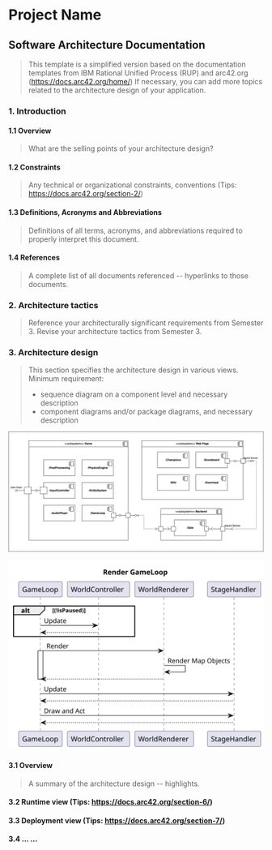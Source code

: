 # Project Name
## Software Architecture Documentation
> This template is a simplified version based on the documentation templates from IBM Rational Unified Process (RUP) and arc42.org (https://docs.arc42.org/home/)
> If necessary, you can add more topics related to the architecture design of your application.

### 1. Introduction
#### 1.1 Overview
> What are the selling points of your architecture design?
#### 1.2 Constraints
> Any technical or organizational constraints, conventions (Tips: https://docs.arc42.org/section-2/)
#### 1.3 Definitions, Acronyms and Abbreviations
> Definitions of all terms, acronyms, and abbreviations required to properly interpret this document.
#### 1.4 References
> A complete list of all documents referenced -- hyperlinks to those documents.

### 2. Architecture tactics
> Reference your architecturally significant requirements from Semester 3.
> Revise your architecture tactics from Semester 3.

### 3. Architecture design
> This section specifies the architecture design in various views.
> Minimum requirement:
> - sequence diagram on a component level and necessary description
> - component diagrams and/or package diagrams, and necessary description

![Component Diagram](./assets/ComponentDiagram.drawio.svg)

![Sequence Diagram](./assets/sadSequenceDiagram.svg)

#### 3.1 Overview 
> A summary of the architecture design -- highlights.  

#### 3.2 Runtime view (Tips: https://docs.arc42.org/section-6/)

#### 3.3 Deployment view (Tips: https://docs.arc42.org/section-7/)

#### 3.4 ... ...
